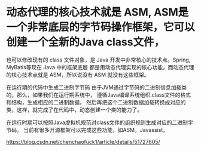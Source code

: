 # 动态代理的核心技术就是 ASM, ASM是一个非常底层的字节码操作框架，它可以创建一个全新的Java class文件，
也可以修改现有的 class 文件对象，是 Java 开发中非常核心的技术点。Spring, MyBatis等现在 Java 中的框架底层
都是用动态代理实现的核心功能，而动态代理的核心技术点就是 ASM，所以说没有 ASM 就没有这些框架。

在运行期的代码中生成二进制字节码
由于JVM通过字节码的二进制信息加载类的，那么，如果我们在运行期系统中，
遵循Java编译系统组织.class文件的格式和结构，生成相应的二进制数据，
然后再把这个二进制数据加载转换成对应的类，这样，就完成了在代码中，动态创建一个类的能力了。

在运行时期可以按照Java虚拟机规范对class文件的组织规则生成对应的二进制字节码。
当前有很多开源框架可以完成这些功能，如ASM，Javassist。

https://blog.csdn.net/chenchaofuck1/article/details/51727605/



